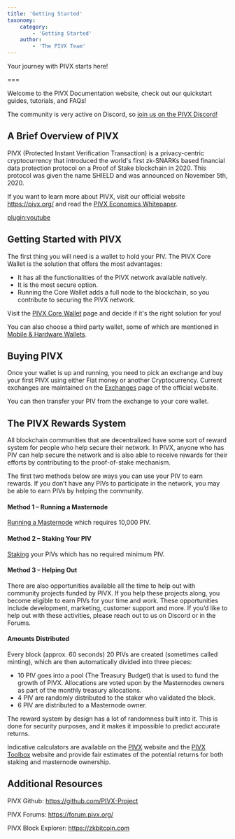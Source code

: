```yaml
---
title: 'Getting Started'
taxonomy:
    category:
        - 'Getting Started'
    author:
        - 'The PIVX Team'
---
```


Your journey with PIVX starts here!

===

Welcome to the PIVX Documentation website, check out our quickstart guides, tutorials, and FAQs!

The community is very active on Discord, so [join us on the PIVX Discord!](https://discord.pivx.org/)

## A Brief Overview of PIVX

PIVX (Protected Instant Verification Transaction) is a privacy-centric cryptocurrency that introduced the world's first zk-SNARKs based financial data protection protocol on a Proof of Stake blockchain in 2020. This protocol was given the name SHIELD and was announced on November 5th, 2020.

If you want to learn more about PIVX, visit our official website https://pivx.org/ and read the [PIVX Economics Whitepaper](https://pivx.org/economics).  

[plugin:youtube](https://www.youtube.com/embed/bS0949CgF_Q)

## Getting Started with PIVX

The first thing you will need is a wallet to hold your PIV. The PIVX Core Wallet is the solution that offers the most advantages:
* It has all the functionalities of the PIVX network available natively.
* It is the most secure option.
* Running the Core Wallet adds a full node to the blockchain, so you contribute to securing the PIVX network.

Visit the [PIVX Core Wallet](/pivx-core-wallet) page and decide if it's the right solution for you!

You can also choose a third party wallet, some of which are mentioned in [Mobile & Hardware Wallets](/mobile-hardware-wallets).

## Buying PIVX

Once your wallet is up and running, you need to pick an exchange and buy your first PIVX using either Fiat money or another Cryptocurrency. Current exchanges are maintained on the [Exchanges](https://pivx.org/exchanges) page of the official website.

You can then transfer your PIV from the exchange to your core wallet.

## The PIVX Rewards System

All blockchain communities that are decentralized have some sort of reward system for people who help secure their network. In PIVX, anyone who has PIV can help secure the network and is also able to receive rewards for their efforts by contributing to the proof-of-stake mechanism.  

The first two methods below are ways you can use your PIV to earn rewards. If you don’t have any PIVs to participate in the network, you may be able to earn PIVs by helping the community.

#### Method 1 – Running a Masternode
[Running a Masternode](/masternodes-and-governance) which requires 10,000 PIV.

#### Method 2 – Staking Your PIV
[Staking](/staking) your PIVs which has no required minimum PIV.

#### Method 3 – Helping Out
There are also opportunities available all the time to help out with community projects funded by PIVX. If you help these projects along, you become eligible to earn PIVs for your time and work. These opportunities include development, marketing, customer support and more. If you’d like to help out with these activities, please reach out to us on Discord or in the Forums.

#### Amounts Distributed
Every block (approx. 60 seconds) 20 PIVs are created (sometimes called minting), which are then automatically divided into three pieces:
* 10 PIV goes into a pool (The Treasury Budget) that is used to fund the growth of PIVX. Allocations are voted upon by the Masternodes owners as part of the monthly treasury allocations.
* 4 PIV are randomly distributed to the staker who validated the block.
* 6 PIV are distributed to a Masternode owner.

The reward system by design has a lot of randomness built into it. This is done for security purposes, and it makes it impossible to predict accurate returns.

Indicative calculators are available on the [PIVX](https://pivx.org) website and the [PIVX Toolbox](https://toolboc.pivx.org/rewards) website and provide fair estimates of the potential returns for both staking and masternode ownership.

## Additional Resources
PIVX Github: https://github.com/PIVX-Project

PIVX Forums: https://forum.pivx.org/

PIVX Block Explorer: https://zkbitcoin.com
